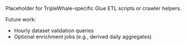 Placeholder for TripleWhale-specific Glue ETL scripts or crawler helpers.

Future work:
- Hourly dataset validation queries
- Optional enrichment jobs (e.g., derived daily aggregates)
